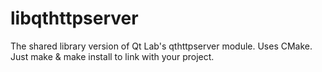 # libqthttpserver
The shared library version of Qt Lab's qthttpserver module. Uses CMake. Just make &amp; make install to link with your project.

